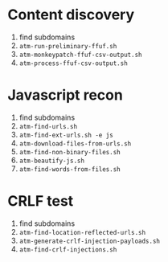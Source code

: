 # Content discovery

1. find subdomains
1. `atm-run-preliminary-ffuf.sh`
1. `atm-monkeypatch-ffuf-csv-output.sh`
1. `atm-process-ffuf-csv-output.sh`

# Javascript recon

1. find subdomains
1. `atm-find-urls.sh`
1. `atm-find-ext-urls.sh -e js`
1. `atm-download-files-from-urls.sh`
1. `atm-find-non-binary-files.sh`
1. `atm-beautify-js.sh`
1. `atm-find-words-from-files.sh`

# CRLF test

1. find subdomains
1. `atm-find-location-reflected-urls.sh`
1. `atm-generate-crlf-injection-payloads.sh`
1. `atm-find-crlf-injections.sh`